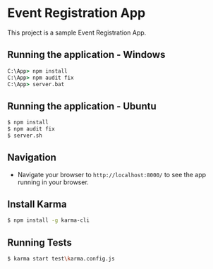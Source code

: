 # Event Registration App

This project is a sample Event Registration App.

## Running the application - Windows

```cmd
C:\App> npm install
C:\App> npm audit fix
C:\App> server.bat
```

## Running the application - Ubuntu

```bash
$ npm install
$ npm audit fix
$ server.sh
```

## Navigation

* Navigate your browser to `http://localhost:8000/` to see the app running in your browser.

## Install Karma

```bash
$ npm install -g karma-cli
```

## Running Tests

```bash
$ karma start test\karma.config.js
```
